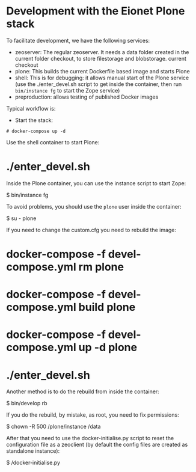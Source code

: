 # Development with the Eionet Plone stack

To facilitate development, we have the following services:

  - zeoserver: The regular zeoserver. It needs a data folder created in the
    current folder checkout, to store filestorage and blobstorage.
    current checkout
  - plone: This builds the current Dockerfile based image and starts Plone
  - shell: This is for debugging: it allows manual start of the Plone service
    (use the ./enter_devel.sh script to get inside the container, then run
    `bin/instance fg` to start the Zope service)
  - preproduction: allows testing of published Docker images


Typical workflow is:

  - Start the stack:

  `# docker-compose up -d`

Use the shell container to start Plone:

  # ./enter_devel.sh

Inside the Plone container, you can use the instance script to start Zope:

  $ bin/instance fg

To avoid problems, you should use the ``plone`` user inside the container:

  $ su - plone

If you need to change the custom.cfg you need to rebuild the image:

  # docker-compose -f devel-compose.yml rm plone
  # docker-compose -f devel-compose.yml build plone
  # docker-compose -f devel-compose.yml up -d plone
  # ./enter_devel.sh

Another method is to do the rebuild from inside the container:

  $ bin/develop rb

If you do the rebuild, by mistake, as root, you need to fix permissions:

  $ chown -R 500 /plone/instance /data

After that you need to use the docker-initialise.py script to reset the
configuration file as a zeoclient (by default the config files are created as
standalone instance):

  $ /docker-initialise.py

